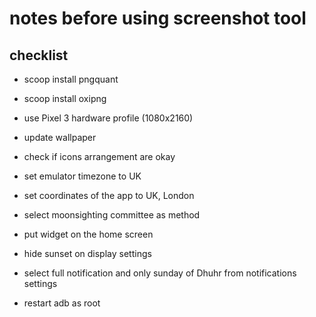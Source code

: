 # notes before using screenshot tool

## checklist

- scoop install pngquant
- scoop install oxipng

- use Pixel 3 hardware profile (1080x2160)
- update wallpaper
- check if icons arrangement are okay
- set emulator timezone to UK
- set coordinates of the app to UK, London
- select moonsighting committee as method
- put widget on the home screen
- hide sunset on display settings
- select full notification and only sunday of Dhuhr from notifications settings

- restart adb as root
